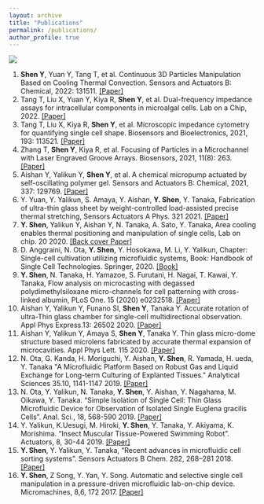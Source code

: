 ```yaml
---
layout: archive
title: "Publications"
permalink: /publications/
author_profile: true
---
```

<img src='/images/2.png'>

1. **Shen Y**, Yuan Y, Tang T, et al. Continuous 3D Particles Manipulation Based on Cooling Thermal Convection. Sensors and Actuators B: Chemical, 2022: 131511.
<a href="https://www.sciencedirect.com/science/article/pii/S0925400522001538">[Paper]</a>
1. Tang T, Liu X, Yuan Y, Kiya R, **Shen Y**, et al. Dual-frequency impedance assays for intracellular components in microalgal cells. Lab on a Chip, 2022.
<a href="https://pubs.rsc.org/en/content/articlelanding/2022/LC/D1LC00721A">[Paper]</a>
1. Tang T, Liu X, Kiya R, **Shen Y**, et al. Microscopic impedance cytometry for quantifying single cell shape. Biosensors and Bioelectronics, 2021, 193: 113521.
<a href="https://www.sciencedirect.com/science/article/pii/S0956566321005583" target="_blank">[Paper]</a>
1. Zhang T, **Shen Y**, Kiya R, et al. Focusing of Particles in a Microchannel with Laser Engraved Groove Arrays. Biosensors, 2021, 11(8): 263.
<a href="https://www.mdpi.com/2079-6374/11/8/263" target="_blank">[Paper]</a>
1. Aishan Y, Yalikun Y, **Shen Y**, et al. A chemical micropump actuated by self-oscillating polymer gel. Sensors and Actuators B: Chemical, 2021, 337: 129769.
<a href="https://www.sciencedirect.com/science/article/pii/S0925400521003385" target="_blank">[Paper]</a>
1. Y. Yuan, Y. Yalikun, S. Amaya, Y. Aishan, **Y. Shen**, Y. Tanaka, Fabrication of ultra-thin glass sheet by weight-controlled load-assisted precise thermal stretching, Sensors Actuators A Phys. 321 2021.
<a href="https://www.sciencedirect.com/science/article/pii/S0924424721000650?via%3Dihub" target="_blank">[Paper]</a>
1. **Y. Shen**, Yalikun Y, Aishan Y, N. Tanaka, A. Sato, Y. Tanaka, Area cooling enables thermal positioning and manipulation of single cells, Lab on chip. 20 2020.
<a href="https://pubs.rsc.org/en/content/articlelanding/2020/lc/d0lc00523a#!divAbstract" target="_blank">[Back cover Paper]</a>
1. D. Anggraini, N. Ota, **Y. Shen**, Y. Hosokawa, M. Li, Y. Yalikun, Chapter: Single-cell cultivation utilizing microfluidic systems, Book: Handbook of Single Cell Technologies. Springer, 2020.
<a href="https://link.springer.com/referenceworkentry/10.1007/978-981-10-4857-9_20-1" target="_blank">[Book]</a>
1. **Y. Shen**, N. Tanaka, H. Yamazoe, S. Furutani, H. Nagai, T. Kawai, Y. Tanaka, Flow analysis on microcasting with degassed polydimethylsiloxane micro-channels for cell patterning with cross-linked albumin, PLoS One. 15 (2020) e0232518.
<a href="https://journals.plos.org/plosone/article?id=10.1371/journal.pone.0232518" target="_blank">[Paper]</a>
1. Aishan Y, Yalikun Y, Funano SI, **Shen Y**, Tanaka Y. Accurate rotation of ultra-Thin glass chamber for single-cell multidirectional observation. Appl Phys Express.13: 26502 2020.
<a href="https://iopscience.iop.org/article/10.7567/1882-0786/ab626d" target="_blank">[Paper]</a>
1. Aishan Y, Yalikun Y, Amaya S, **Shen Y**, Tanaka Y. Thin glass micro-dome structure based microlens fabricated by accurate thermal expansion of microcavities. Appl Phys Lett. 115 2020.
<a href="https://aip.scitation.org/doi/10.1063/1.5123186" target="_blank">[Paper]</a>
1. N. Ota, G. Kanda, H. Moriguchi, Y. Aishan, **Y. Shen**, R. Yamada, H. ueda, Y. Tanaka "A Microfluidic Platform Based on Robust Gas and Liquid Exchange for Long-term Culturing of Explanted Tissues." Analytical Sciences 35.10, 1141-1147 2019.
<a href="https://www.jstage.jst.go.jp/article/analsci/35/10/35_19P099/_article" target="_blank">[Paper]</a>
1. N. Ota, Y. Yalikun, N. Tanaka, **Y. Shen**, Y. Aishan, Y. Nagahama, M. Oikawa, Y. Tanaka. “Simple Isolation of Single Cell: Thin Glass Microfluidic Device for Observation of Isolated Single Euglena gracilis Cells”. Anal. Sci., 18, 568-590 2019. 
<a href="https://www.jstage.jst.go.jp/article/analsci/35/5/35_18P568/_article/-char/en">[Paper]</a>
1. Y. Yalikun, K.Uesugi, M. Hiroki, **Y. Shen**, Y. Tanaka, Y. Akiyama, K. Morishima. “Insect Muscular Tissue-Powered Swimming Robot”. Actuators, 8, 30-44 2019. 
<a href="https://www.mdpi.com/2076-0825/8/2/30" target="_blank">[Paper]</a>
1. **Y. Shen**, Y. Yalikun, Y. Tanaka, “Recent advances in microfluidic cell sorting systems”. Sensors Actuators B Chem. 282, 268–281 2018. 
<a href="https://www.sciencedirect.com/science/article/abs/pii/S0925400518319798" target="_blank">[Paper]</a>
1. **Y. Shen**, Z Song, Y. Yan, Y. Song. Automatic and selective single cell manipulation in a pressure-driven microfluidic lab-on-chip device. Micromachines, 8,6, 172 2017.
<a href="https://www.mdpi.com/2072-666X/8/6/172" target="_blank">[Paper]</a>
